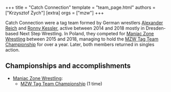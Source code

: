 +++
title = "Catch Connection"
template = "team_page.html"
authors = ["Krzysztof Zych"]
[extra]
orgs = ["mzw"]
+++

Catch Connection were a tag team formed by German wrestlers [Alexander Reich](@/w/alex-ace.md) and [Ronny Kessler](@/w/ronny-kessler.md), active between 2014 and 2018 mostly in Dresden-based Next Step Wrestling. In Poland, they competed for [Maniac Zone Wrestling](@/o/mzw.md) between 2015 and 2018, managing to hold the [MZW Tag Team Championship](@/c/mzw-tag-team-championship.md) for over a year. Later, both members returned in singles action.

## Championships and accomplishments

* [Maniac Zone Wrestling](@/o/mzw.md):
  - [MZW Tag Team Championship](@/c/mzw-tag-team-championship.md) (1 time)
